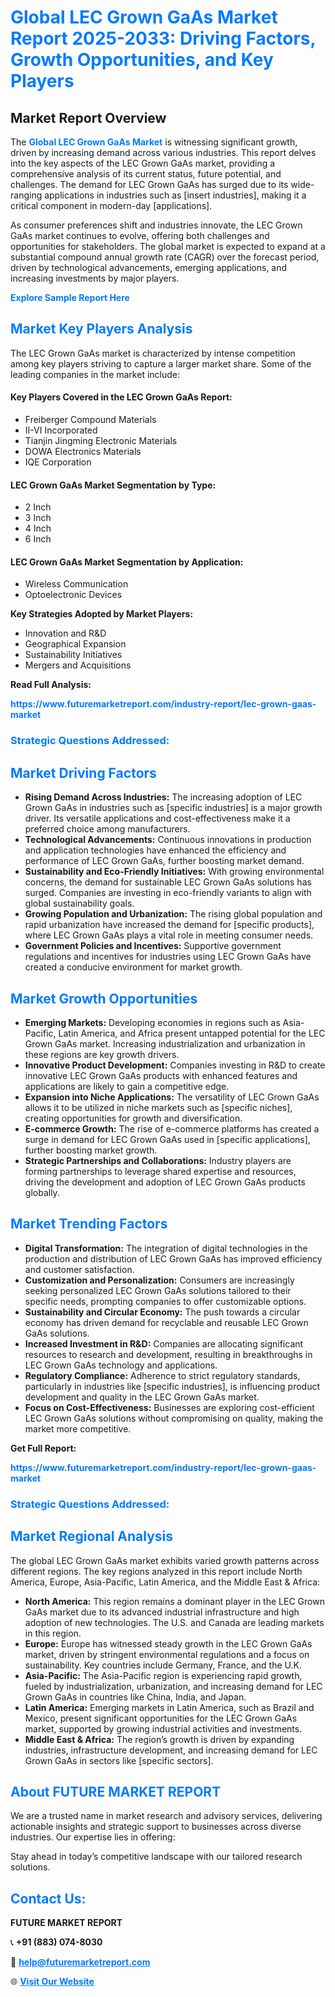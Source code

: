 <h1 style="color: #007BFF;">Global LEC Grown GaAs Market Report 2025-2033: Driving Factors, Growth Opportunities, and Key Players</h1>

<section id="overview">
<h2>Market Report Overview</h2>
<p>The <a href="https://www.futuremarketreport.com/industry-report/lec-grown-gaas-market" style="color: #007BFF; text-decoration: none;"><strong>Global LEC Grown GaAs Market</strong></a> is witnessing significant growth, driven by increasing demand across various industries. This report delves into the key aspects of the LEC Grown GaAs market, providing a comprehensive analysis of its current status, future potential, and challenges. The demand for LEC Grown GaAs has surged due to its wide-ranging applications in industries such as [insert industries], making it a critical component in modern-day [applications].</p>
<p>As consumer preferences shift and industries innovate, the LEC Grown GaAs market continues to evolve, offering both challenges and opportunities for stakeholders. The global market is expected to expand at a substantial compound annual growth rate (CAGR) over the forecast period, driven by technological advancements, emerging applications, and increasing investments by major players.</p>
</section>

<section id="overview">
<p><a href="https://www.futuremarketreport.com/request-sample/reportId=115592" style="color: #007BFF; text-decoration: none;"><strong>Explore Sample Report Here</strong></a></p>
</section>

<section id="key-players">
<h2 style="color: #007BFF;">Market Key Players Analysis</h2>
<p>The LEC Grown GaAs market is characterized by intense competition among key players striving to capture a larger market share. Some of the leading companies in the market include:</p>
<h4>Key Players Covered in the LEC Grown GaAs Report:</h4>
<ul><li>Freiberger Compound Materials</li><li>II-VI Incorporated</li><li>Tianjin Jingming Electronic Materials</li><li>DOWA Electronics Materials</li><li>IQE Corporation</li></ul>
<h4>LEC Grown GaAs Market Segmentation by Type:</h4>
<ul><li>2 Inch</li><li>3 Inch</li><li>4 Inch</li><li>6 Inch</li></ul>

<h4>LEC Grown GaAs Market Segmentation by Application:</h4>
<ul><li>Wireless Communication</li><li>Optoelectronic Devices</li></ul>
<p><strong>Key Strategies Adopted by Market Players:</strong></p>
<ul>
<li>Innovation and R&D</li>
<li>Geographical Expansion</li>
<li>Sustainability Initiatives</li>
<li>Mergers and Acquisitions</li>
</ul>
</section>

<section>
<p><strong>Read Full Analysis: </strong></p><a href="https://www.futuremarketreport.com/industry-report/lec-grown-gaas-market" style="color: #007BFF; text-decoration: none;"><strong>https://www.futuremarketreport.com/industry-report/lec-grown-gaas-market</strong></a>
<h3 style="color: #007BFF;">Strategic Questions Addressed:</h3>
</section>

<section id="driving-factors">
<h2 style="color: #007BFF;">Market Driving Factors</h2>
<ul>
<li><strong>Rising Demand Across Industries:</strong> The increasing adoption of LEC Grown GaAs in industries such as [specific industries] is a major growth driver. Its versatile applications and cost-effectiveness make it a preferred choice among manufacturers.</li>
<li><strong>Technological Advancements:</strong> Continuous innovations in production and application technologies have enhanced the efficiency and performance of LEC Grown GaAs, further boosting market demand.</li>
<li><strong>Sustainability and Eco-Friendly Initiatives:</strong> With growing environmental concerns, the demand for sustainable LEC Grown GaAs solutions has surged. Companies are investing in eco-friendly variants to align with global sustainability goals.</li>
<li><strong>Growing Population and Urbanization:</strong> The rising global population and rapid urbanization have increased the demand for [specific products], where LEC Grown GaAs plays a vital role in meeting consumer needs.</li>
<li><strong>Government Policies and Incentives:</strong> Supportive government regulations and incentives for industries using LEC Grown GaAs have created a conducive environment for market growth.</li>
</ul>
</section>

<section id="growth-opportunities">
<h2 style="color: #007BFF;">Market Growth Opportunities</h2>
<ul>
<li><strong>Emerging Markets:</strong> Developing economies in regions such as Asia-Pacific, Latin America, and Africa present untapped potential for the LEC Grown GaAs market. Increasing industrialization and urbanization in these regions are key growth drivers.</li>
<li><strong>Innovative Product Development:</strong> Companies investing in R&D to create innovative LEC Grown GaAs products with enhanced features and applications are likely to gain a competitive edge.</li>
<li><strong>Expansion into Niche Applications:</strong> The versatility of LEC Grown GaAs allows it to be utilized in niche markets such as [specific niches], creating opportunities for growth and diversification.</li>
<li><strong>E-commerce Growth:</strong> The rise of e-commerce platforms has created a surge in demand for LEC Grown GaAs used in [specific applications], further boosting market growth.</li>
<li><strong>Strategic Partnerships and Collaborations:</strong> Industry players are forming partnerships to leverage shared expertise and resources, driving the development and adoption of LEC Grown GaAs products globally.</li>
</ul>
</section>

<section id="trending-factors">
<h2 style="color: #007BFF;">Market Trending Factors</h2>
<ul>
<li><strong>Digital Transformation:</strong> The integration of digital technologies in the production and distribution of LEC Grown GaAs has improved efficiency and customer satisfaction.</li>
<li><strong>Customization and Personalization:</strong> Consumers are increasingly seeking personalized LEC Grown GaAs solutions tailored to their specific needs, prompting companies to offer customizable options.</li>
<li><strong>Sustainability and Circular Economy:</strong> The push towards a circular economy has driven demand for recyclable and reusable LEC Grown GaAs solutions.</li>
<li><strong>Increased Investment in R&D:</strong> Companies are allocating significant resources to research and development, resulting in breakthroughs in LEC Grown GaAs technology and applications.</li>
<li><strong>Regulatory Compliance:</strong> Adherence to strict regulatory standards, particularly in industries like [specific industries], is influencing product development and quality in the LEC Grown GaAs market.</li>
<li><strong>Focus on Cost-Effectiveness:</strong> Businesses are exploring cost-efficient LEC Grown GaAs solutions without compromising on quality, making the market more competitive.</li>
</ul>
</section>

<section>
<p><strong>Get Full Report: </strong></p><a href="https://www.futuremarketreport.com/industry-report/lec-grown-gaas-market" style="color: #007BFF; text-decoration: none;"><strong>https://www.futuremarketreport.com/industry-report/lec-grown-gaas-market</strong></a>
<h3 style="color: #007BFF;">Strategic Questions Addressed:</h3>
</section>


<section id="regional-analysis">
<h2 style="color: #007BFF;">Market Regional Analysis</h2>
<p>The global LEC Grown GaAs market exhibits varied growth patterns across different regions. The key regions analyzed in this report include North America, Europe, Asia-Pacific, Latin America, and the Middle East & Africa:</p>
<ul>
<li><strong>North America:</strong> This region remains a dominant player in the LEC Grown GaAs market due to its advanced industrial infrastructure and high adoption of new technologies. The U.S. and Canada are leading markets in this region.</li>
<li><strong>Europe:</strong> Europe has witnessed steady growth in the LEC Grown GaAs market, driven by stringent environmental regulations and a focus on sustainability. Key countries include Germany, France, and the U.K.</li>
<li><strong>Asia-Pacific:</strong> The Asia-Pacific region is experiencing rapid growth, fueled by industrialization, urbanization, and increasing demand for LEC Grown GaAs in countries like China, India, and Japan.</li>
<li><strong>Latin America:</strong> Emerging markets in Latin America, such as Brazil and Mexico, present significant opportunities for the LEC Grown GaAs market, supported by growing industrial activities and investments.</li>
<li><strong>Middle East & Africa:</strong> The region’s growth is driven by expanding industries, infrastructure development, and increasing demand for LEC Grown GaAs in sectors like [specific sectors].</li>
</ul>
</section>

<footer>
<h2 style="color: #007BFF;">About FUTURE MARKET REPORT</h2>
<p>We are a trusted name in market research and advisory services, delivering actionable insights and strategic support to businesses across diverse industries. Our expertise lies in offering:</p>

<p>Stay ahead in today’s competitive landscape with our tailored research solutions.</p>

<h2 style="color: #007BFF;">Contact Us:</h2>
<p><strong>FUTURE MARKET REPORT</strong></p>
<p>📞 <strong>+91 (883) 074-8030</strong></p>
<p>📧 <strong><a href="mailto:help@futuremarketreport.com" style="color: #007BFF;">help@futuremarketreport.com</a></strong></p>
<p>🌐 <strong><a href="https://www.futuremarketreport.com/" style="color: #007BFF;">Visit Our Website</a></strong></p>
</footer>